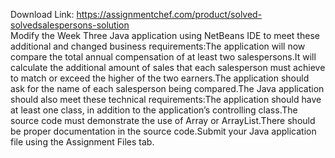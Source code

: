 Download Link: https://assignmentchef.com/product/solved-solvedsalespersons-solution
<br>
Modify the Week Three Java application using NetBeans IDE to meet these additional and changed business requirements:The application will now compare the total annual compensation of at least two salespersons.It will calculate the additional amount of sales that each salesperson must achieve to match or exceed the higher of the two earners.The application should ask for the name of each salesperson being compared.The Java application should also meet these technical requirements:The application should have at least one class, in addition to the application’s controlling class.The source code must demonstrate the use of Array or ArrayList.There should be proper documentation in the source code.Submit your Java application file using the Assignment Files tab.